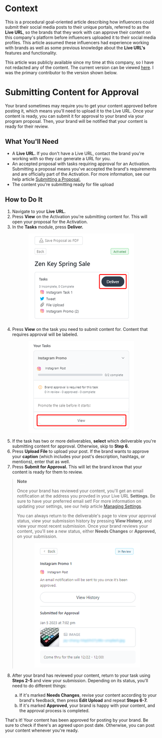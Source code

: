 # Context 

This is a procedural goal-oriented article describing how influencers could submit their social media posts to their unique portals, referred to as the **Live URL**, so the brands that they work with can approve their content on this company's platform before influencers uploaded it to their social media profiles. This article assumed these influencers had experience working with brands as well as some previous knowledge about the **Live URL's** features and functionality.

This article was publicly available since my time at this company, so I have not redacted any of the content. The current version can be viewed [here](https://help.grin.co/v1/docs/submitting-content-for-approval). I was the primary contributor to the version shown below.

# Submitting Content for Approval

Your brand sometimes may require you to get your content approved before posting it, which means you'll need to upload it to the Live URL. Once your content is ready, you can submit it for approval to your brand via your program proposal. Then, your brand will be notified that your content is ready for their review. 

## What You'll Need 
* A **Live URL.** If you don't have a Live URL, contact the brand you're working with so they can generate a URL for you. 
* An accepted proposal with tasks requiring approval for an Activation. Submitting a proposal means you've accepted the brand's requirements and are officially part of the Activation. For more information, see our help article [Submitting a Proposal.](https://help.grin.co/docs/submitting-a-proposal) 
* The content you're submitting ready for file upload 

## How to Do It 
1. Navigate to your **Live URL.**
2. Press **View** on the Activation you're submitting content for. This will open your proposal for the Activation. 
3. In the **Tasks** module, press **Deliver.**

<p align="center"><img src="images/submitting-content-for-approval-assets/task-modules-deliver.png" alt="Screenshot of the Tasks module with the Deliver button highlighted in red"/></p>

4. Press **View** on the task you need to submit content for. Content that requires approval will be labeled. 

<p align="center"><img src="images/submitting-content-for-approval-assets/view-task.png" alt="Screenshot of an assigned task to deliver an Instagram post. It has a warning that says approval is required for the task. The View button is highlighted in red."/></p>

5. If the task has two or more deliverables, **select** which deliverable you're submitting content for approval. Otherwise, skip to **Step 6.**
6. Press **Upload File** to upload your post. If the brand wants to approve your **caption** (which includes your post's description, hashtags, or mentions), enter that as well. 
7. Press **Submit for Approval.** This will let the brand know that your content is ready for them to review. 

> **Note** 
>
> Once your brand has reviewed your content, you'll get an email notification at the address you provded in your Live URL **Settings.** Be sure to have your preferred email set! For more information on updating your settings, see our help article [Managing Settings](https://help.grin.co/docs/managing-settings).
>
> You can always return to the deliverable's page to view your approval status, view your submission history by pressing **View History**, and view your most recent submission. Once your brand reviews your content, you'll see a new status, either **Needs Changes** or **Approved,** on your submission. 
> <p align="center"><img src="images/submitting-content-for-approval-assets/submission-in-review.png" alt="Screenshot of the submission history for an Instagram task and the most recently uploaded image and caption."/></p>

<ol start="8"><li>After your brand has reviewed your content, return to your task using <b>Steps 2-5</b> and view your submission. Depending on its status, you'll need to do different things:</li>
  <ol type="a"><li>If it's marked <b>Needs Changes</b>, revise your content according to your brand's feedback, then press <b>Edit Upload</b> and repeat <b>Steps 6-7.</b></li>
    <li>If it's marked <b>Approved</b>, your brand is happy with your content, and the approval process is completed.</li></ol></ol>
    
That's it! Your content has been approved for posting by your brand. Be sure to check if there's an agreed upon post date. Otherwise, you can post your content whenever you're ready. 
